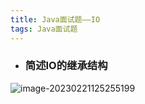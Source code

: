 ```yaml
---
title: Java面试题——IO
tags: Java面试题
---
```


* ### 简述IO的继承结构

![image-20230221125255199](C:\Users\zyg\AppData\Roaming\Typora\typora-user-images\image-20230221125255199.png)